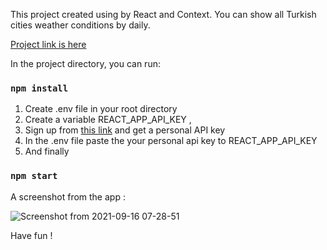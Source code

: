 This project created using by React and Context.
You can show all Turkish cities weather conditions by daily.

[Project link is here](https://historical-tail.surge.sh/)

In the project directory, you can run:

### `npm install`

1) Create .env file in your root directory
2) Create a variable REACT_APP_API_KEY , 
3) Sign up from [this link](https://openweathermap.org/api) and get a personal API key
4) In the .env file paste the your personal api key to REACT_APP_API_KEY 
5) And finally

### `npm start`

A screenshot from the app :

![Screenshot from 2021-09-16 07-28-51](https://user-images.githubusercontent.com/43846788/133631722-fdb56429-1613-4a0a-b97f-75a899f0d20c.png)
 
 Have fun !

